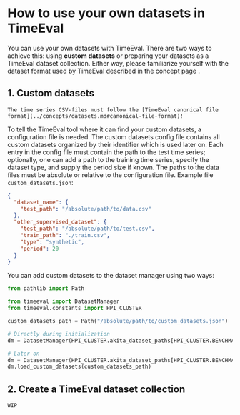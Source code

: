 # How to use your own datasets in TimeEval

You can use your own datasets with TimeEval.
There are two ways to achieve this: using **custom datasets** or preparing your datasets as a TimeEval dataset collection.
Either way, please familiarize yourself with the dataset format used by TimeEval described in the concept page [](../concepts/datasets.md).

## 1. Custom datasets

```{important}
The time series CSV-files must follow the [TimeEval canonical file format](../concepts/datasets.md#canonical-file-format)!
```

To tell the TimeEval tool where it can find your custom datasets, a configuration file is needed.
The custom datasets config file contains all custom datasets organized by their identifier which is used later on.
Each entry in the config file must contain the path to the test time series;
optionally, one can add a path to the training time series, specify the dataset type, and supply the period size if known.
The paths to the data files must be absolute or relative to the configuration file.
Example file `custom_datasets.json`:

```json
{
  "dataset_name": {
    "test_path": "/absolute/path/to/data.csv"
  },
  "other_supervised_dataset": {
    "test_path": "/absolute/path/to/test.csv",
    "train_path": "./train.csv",
    "type": "synthetic",
    "period": 20
  }
}
```

You can add custom datasets to the dataset manager using two ways:

```python
from pathlib import Path

from timeeval import DatasetManager
from timeeval.constants import HPI_CLUSTER

custom_datasets_path = Path("/absolute/path/to/custom_datasets.json")

# Directly during initialization
dm = DatasetManager(HPI_CLUSTER.akita_dataset_paths[HPI_CLUSTER.BENCHMARK], custom_datasets_file=custom_datasets_path)

# Later on
dm = DatasetManager(HPI_CLUSTER.akita_dataset_paths[HPI_CLUSTER.BENCHMARK])
dm.load_custom_datasets(custom_datasets_path)
```

## 2. Create a TimeEval dataset collection

```{warning}
WIP
```
